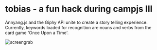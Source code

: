 tobias - a fun hack during campjs III
======

Annyang.js and the Giphy API unite to create a story telling experience.  
Currently, keywords loaded for recognition are nouns and verbs from the card game 'Once Upon a Time'.

![screengrab](http://f.cl.ly/items/1c1M220e0l1r3r1T0t1G/Screen%20Shot%202014-08-20%20at%2012.20.05%20AM.png)